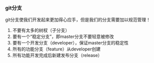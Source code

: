 ### git分支
git分支使我们开发起来更加得心应手，但是我们的分支需要加以规范管理！

1. 不要有太多的树杈（子分支）
2. 要有一个“稳定分支”，即master分支不要轻意被修改
3. 要有一个开发分支（developer），保证master分支的稳定性
4. 所有的功能分支（feature）从developer创建
5. 所有功能开发完成后新建发布分支（release）
